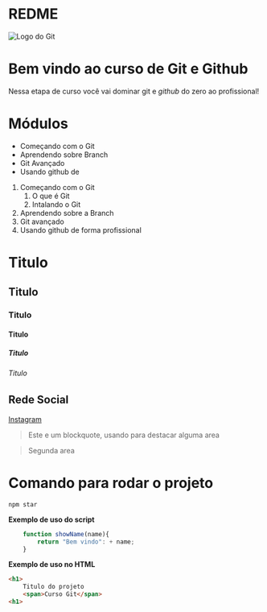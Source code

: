 # REDME

![Logo do Git](https://avatars.githubusercontent.com/u/18133?s=280&v=4)

# Bem vindo ao curso de Git e Github
Nessa etapa de curso você vai dominar git e *github* do zero ao profissional!

# Módulos
* Começando com o Git
* Aprendendo sobre Branch
* Git Avançado
* Usando github de 

1. Começando com o Git 
    1. O que é Git
    2. Intalando o Git
2. Aprendendo sobre a Branch
3. Git avançado
4. Usando github de forma profissional

# Titulo

## Titulo

### Titulo

#### Titulo

##### Titulo

###### Titulo

## Rede Social
[Instagram](https://www.instagram.com/joao_wasconcelos) 


>Este e um blockquote, usando para destacar alguma area 

> Segunda area 

# Comando para rodar o projeto
```
npm star
```

**Exemplo de uso do script**
```js
    function showName(name){
        return "Bem vindo": + name;
    }
```

**Exemplo de uso no HTML**
```html 
<h1>
    Titulo do projeto
    <span>Curso Git</span>
<h1>
```